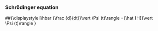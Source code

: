 ### Schrödinger equation
##{\displaystyle i\hbar {\frac {d}{dt}}\vert \Psi (t)\rangle ={\hat {H}}\vert \Psi (t)\rangle }


